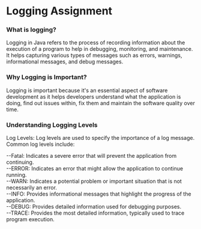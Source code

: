 # Logging Assignment
<h3>What is logging?</h3>

Logging in Java refers to the process of recording information about the execution of a program to help in debugging, monitoring, and maintenance. It helps capturing various types of messages such as errors, warnings, informational messages, and debug messages.

<h3>Why Logging is Important?</h3>
Logging is important because it's  an essential aspect of software development as it helps developers understand what the application is doing, find out issues within, fix them and maintain the software quality over time.

<h3>Understanding Logging Levels</h3>

Log Levels:
Log levels are used to specify the importance of a log message. <br>
Common log levels include:

--Fatal: Indicates a severe error that will prevent the application from continuing.<br>
--ERROR: Indicates an error that might allow the application to continue running.<br>
--WARN: Indicates a potential problem or important situation that is not necessarily an error.<br>
--INFO: Provides informational messages that highlight the progress of the application.<br>
--DEBUG: Provides detailed information used for debugging purposes.<br>
--TRACE: Provides the most detailed information, typically used to trace program execution.
